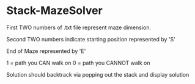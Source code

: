 # Stack-MazeSolver
First TWO numbers of .txt file represent maze dimension.

Second TWO numbers indicate starting position represented by 'S'

End of Maze represented by 'E'

1 = path you CAN walk on
0 = path you CANNOT walk on

Solution should backtrack via popping out the stack and display solution
